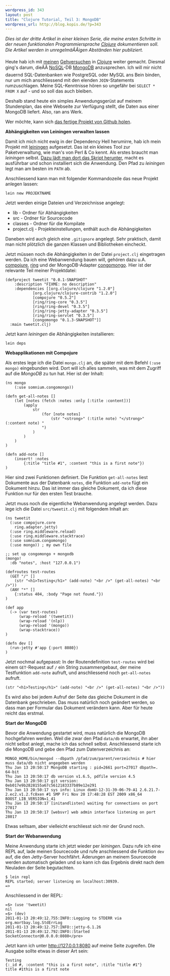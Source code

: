 ```yaml
--- 
wordpress_id: 343
layout: post
title: "Clojure Tutorial, Teil 3: MongoDB"
wordpress_url: http://blog.kopis.de/?p=343
---
```

*Dies ist der dritte Artikel in einer kleinen Serie, die meine ersten Schritte in der neuen funktionalen Programmiersprache <a href="http://clojure.org/">Clojure</a> dokumentieren soll. Die Artikel werden in unregelmäÃÂigen Abständen hier publiziert.*

Heute hab ich mit <a href="http://blog.kopis.de/2010/11/30/clojure-tutorial-teil-1/">meinen</a> <a href="http://blog.kopis.de/2010/12/03/clojure-tutorial-teil-2-namespaces/">Gehversuchen</a> in <a href="http://clojure.org/">Clojure</a> weiter gemacht. Diesmal ging's darum, dieÃÂ <a href="http://de.wikipedia.org/wiki/NoSQL">NoSQL</a>-DB <a href="http://www.mongodb.org/">MongoDB</a> anzusprechen. Ich will mir nicht dauernd SQL-Datenbanken wie PostgreSQL oder MySQL ans Bein binden, nur um mich anschliessend mit den elenden `JOIN`-Statements rumzuschlagen. Meine SQL-Kenntnisse hören so ungefähr bei `SELECT * FROM X` auf - und so soll das auch bleiben.

Deshalb stand heute ein simples Anwendungsgerüst auf meinem Stundenplan, das eine Webseite zur Verfügung stellt, die Daten aus einer MongoDB liefert. Also, ran ans Werk.

Wer möchte, kann sich <a href="https://github.com/MoriTanosuke/TweetIt">das fertige Projekt von Github holen</a>.

<!--more-->

**Abhängigkeiten von Leiningen verwalten lassen**

Damit ich mich nicht ewig in der Dependency Hell herumirre, hab ich mein Projekt mit <a href="https://github.com/technomancy/leiningen">leiningen</a> aufgesetzt. Das ist ein kleines Tool zur Paketverwaltung, wie man's von Perl & Co kennt. Als erstes braucht man *leiningen* selbst. <a href="https://github.com/technomancy/leiningen/blob/master/README.md">Dazu lädt man dort das Skript herunter</a>, macht es ausführbar und schon installiert sich die Anwendung. Den Pfad zu *leiningen* legt man am besten im `PATH` ab.

Anschliessend kann man mit folgender Kommandozeile das neue Projekt anlegen lassen:

    lein new PROJEKTNAME

Jetzt werden einige Dateien und Verzeichnisse angelegt:

- lib - Ordner für Abhängigkeiten
- src - Ordner für Sourcecode
- classes - Ordner für die Kompilate
- project.clj - Projekteinstellungen, enthält auch die Abhängigkeiten

Daneben wird auch gleich eine `.gitignore` angelegt. Sehr praktisch, damit man nicht plötzlich die ganzen Klassen und Bibliotheken eincheckt.

Jetzt müssen noch die Abhängigkeiten in der Datei `project.clj` eingetragen werden. Da ich eine Webanwendung bauen will, gehören dazu u.A. <a href="https://github.com/weavejester/compojure">compojure</a>, <a href="https://github.com/mmcgrana/ring">ring</a> und der MongoDB-Adapter <a href="https://github.com/somnium/congomongo">congomongo</a>. Hier ist der relevante Teil meiner Projektdatei:

    (defproject tweetit "0.0.1-SNAPSHOT"
        :description "FIXME: no description"
        :dependencies [[org.clojure/clojure "1.2.0"]
                [org.clojure/clojure-contrib "1.2.0"]
                [compojure "0.5.2"]
                [ring/ring-core "0.3.5"]
                [ring/ring-devel "0.3.5"]
                [ring/ring-jetty-adapter "0.3.5"]
                [ring/ring-servlet "0.3.5"]
                [congomongo "0.1.3-SNAPSHOT"]]
      :main tweetit.clj)
  
Jetzt kann *leiningen* die Abhängigkeiten installieren:

    lein deps

**Webapplikationen mit Compojure**

Als erstes lege ich die Datei `mongo.clj` an, die später mit dem Befehl `(:use mongo)` eingebunden wird. Dort will ich alles sammeln, was mit dem Zugriff auf die *MongoDB* zu tun hat. Hier ist der Inhalt:

    (ns mongo
        (:use somnium.congomongo))
    
    (defn get-all-notes []
        (let [notes (fetch :notes :only [:title :content])]
            (apply
                str
                    (for [note notes]
                        (str "<strong>" (:title note) "</strong>" (:content note) "
                    ")
                )
            )
        )
    )
    
    (defn add-note []
        (insert! :notes
            {:title "title #1", :content "this is a first note"})
    )

Hier sind zwei Funktionen definiert. Die Funktion `get-all-notes` liest Dokumente aus der Datenbank `notes`, die Funktion `add-note` fügt ein Dokument hinzu. Das ist immer das gleiche Dokument, da ich diese Funktion nur für den ersten Test brauche.

Jetzt muss noch die eigentliche Webanwendung angelegt werden. Dazu lege ich die Datei `src/tweetit.clj` mit folgendem Inhalt an:

    (ns tweetit
      (:use compojure.core
    	ring.adapter.jetty)
      (:use ring.middleware.reload)
      (:use ring.middleware.stacktrace)
      (:use somnium.congomongo)
      (:use mongo)) ; my own file
    
    ;; set up congomongo + mongodb
    (mongo!
      :db "notes", :host "127.0.0.1")
    
    (defroutes test-routes
      (GET "/" []
        (str "<h1>Testing</h1>" (add-note) "<br />" (get-all-notes) "<br />"))
      (ANY "*" []
        {:status 404, :body "Page not found."})
    )
    
    (def app
      (-> (var test-routes)
          (wrap-reload '(tweetit))
          (wrap-reload '(nlp))
          (wrap-reload '(mongo))
          (wrap-stacktrace))
    )
    
    (defn dev []
      (run-jetty #'app {:port 8080})
    )

Jetzt nochmal aufgepasst: In der Routendefinition `test-routes` wird bei einem `GET`-Request auf `/` ein String zusammengebaut, der meine Testfunktion `add-note` aufruft, und anschliessend noch `get-all-notes` aufruft.

    (str "<h1>Testing</h1>" (add-note) "<br />" (get-all-notes) "<br />"))
    
Es wird also bei jedem Aufruf der Seite das gleiche Dokument in die Datenbank geschrieben. Das muss natürlich noch geändert werden, so dass man per Formular das Dokument verändern kann. Aber für heute reicht das erstmal.

**Start der MongoDB**

Bevor die Anwendung gestartet wird, muss natürlich die MongoDB hochgefahren werden. Weil die zwar den Pfad `data/db` erwartet, ihn aber nicht selbst anlegt, mache ich das schnell selbst. Anschliessend starte ich die MongoDB und gebe den Pfad zum Datenverzeichnis an:

    MONGO_HOME/bin/mongod --dbpath /pfad/zum/parent/verzeichnis # hier muss data/db nicht angegeben werden
    Thu Jan 13 20:50:17 MongoDB starting : pid=2661 port=27017 dbpath=. 64-bit
    Thu Jan 13 20:50:17 db version v1.6.5, pdfile version 4.5
    Thu Jan 13 20:50:17 git version: 0eb017e9b2828155a67c5612183337b89e12e291
    Thu Jan 13 20:50:17 sys info: Linux domU-12-31-39-06-79-A1 2.6.21.7-2.ec2.v1.2.fc8xen #1 SMP Fri Nov 20 17:48:28 EST 2009 x86_64 BOOST_LIB_VERSION=1_41
    Thu Jan 13 20:50:17 [initandlisten] waiting for connections on port 27017
    Thu Jan 13 20:50:17 [websvr] web admin interface listening on port 28017

Etwas seltsam, aber vielleicht erschliesst sich mir der Grund noch.

**Start der Webanwendung**

Meine Anwendung starte ich jetzt wieder per *leiningen*. Dazu rufe ich eine REPL auf, lade meinen Sourcecode und rufe anschliessend die Funktion `dev` auf, die den Jetty-Server hochfährt. Äderungen an meinem Sourcecode werden automatisch geladen und so kann ich das Ergebnis direkt nach dem Neuladen der Seite begutachten.

    $ lein repl
    REPL started; server listening on localhost:30939.
    =>

Anschliessend in der REPL:

    =$> (use 'tweetit)
    nil
    =$> (dev)
    2011-01-13 20:49:12.755:INFO::Logging to STDERR via org.mortbay.log.StdErrLog
    2011-01-13 20:49:12.757:INFO::jetty-6.1.26
    2011-01-13 20:49:12.792:INFO::Started SocketConnector@0.0.0.0:8080</pre>

Jetzt kann ich unter http://127.0.0.1:8080 auf meine Seite zugreifen. DIe Ausgabe sollte etwas in dieser Art sein:

    Testing
    {:_id #, :content "this is a first note", :title "title #1"}
    title #1this is a first note
